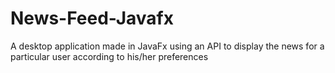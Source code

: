 # News-Feed-Javafx
A desktop application made in JavaFx using an API to display the news for a particular user according to his/her preferences
